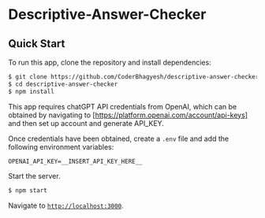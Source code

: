 # Descriptive-Answer-Checker
## Quick Start

To run this app, clone the repository and install dependencies:

```bash
$ git clone https://github.com/CoderBhagyesh/descriptive-answer-checker.git
$ cd descriptive-answer-checker
$ npm install
```
This app requires chatGPT API credentials from OpenAI, which can be obtained by
navigating to [https://platform.openai.com/account/api-keys] and then set up account
and generate API_KEY.

Once credentials have been obtained, create a `.env` file and add the following
environment variables:

```
OPENAI_API_KEY=__INSERT_API_KEY_HERE__
```

Start the server.

```bash
$ npm start
```

Navigate to [`http://localhost:3000`](http://localhost:3000).
